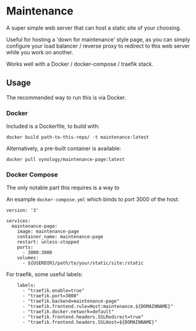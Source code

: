 # Maintenance

A super simple web server that can host a static site of your choosing.

Useful for hosting a 'down for maintenance' style page, as you can simply configure your load balancer / reverse proxy to redirect to this web server while you work on another.

Works well with a Docker / docker-compose / traefik stack.


## Usage

The recommended way to run this is via Docker.

### Docker
Included is a Dockerfile, to build with:

```
docker build path-to-this-repo/ -t maintenance:latest
```

Alternatively, a pre-built container is available:
```
docker pull vynology/maintenance-page:latest
```

### Docker Compose

The only notable part this requires is a way to 

An example `docker-compose.yml` which binds to port 3000 of the host:

```
version: '3'

services:
  maintenance-page:
    image: maintenance-page
    container_name: maintenance-page
    restart: unless-stopped
    ports: 
      - 3000:3000
    volumes:
      - ${USERDIR}/path/to/your/static/site:/static 
```

For traefik, some useful labels:

```
    labels:
      - "traefik.enable=true"
      - "traefik.port=3000"
      - "traefik.backend=maintenance-page"
      - "traefik.frontend.rule=Host:maintenance.${DOMAINNAME}"  
      - "traefik.docker.network=default"  
      - "traefik.frontend.headers.SSLRedirect=true"
      - "traefik.frontend.headers.SSLHost=${DOMAINNAME}"
```